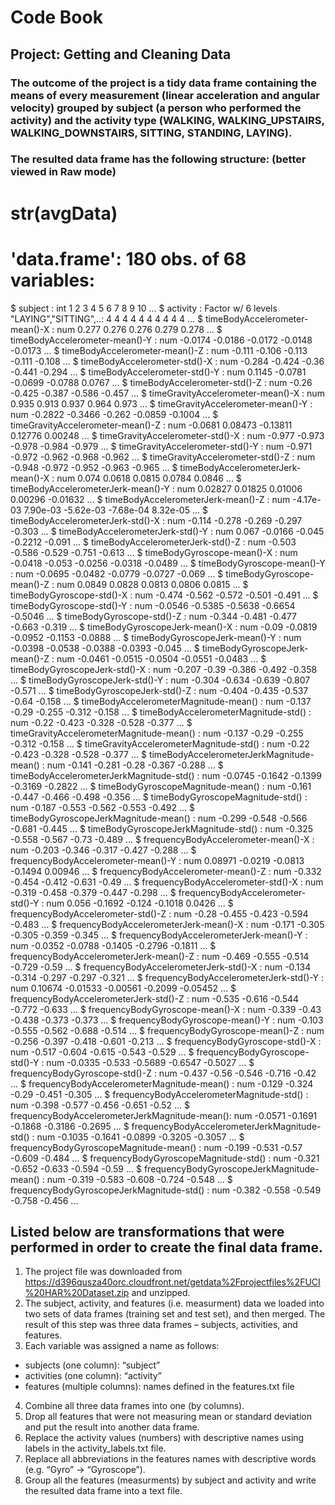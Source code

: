 # Code Book
## Project: Getting and Cleaning Data
### The outcome of the project is a tidy data frame containing the means of every measurement (linear acceleration and angular velocity) grouped by subject (a person who performed the activity) and the activity type (WALKING, WALKING_UPSTAIRS, WALKING_DOWNSTAIRS, SITTING, STANDING, LAYING). 

### The resulted data frame has the following structure: (better viewed in Raw mode) 

 # str(avgData)
 # 'data.frame':	180 obs. of  68 variables:
 $ subject                                       : int  1 2 3 4 5 6 7 8 9 10 ...
 $ activity                                      : Factor w/ 6 levels "LAYING","SITTING",..: 4 4 4 4 4 4 4 4 4 4 ...
 $ timeBodyAccelerometer-mean()-X                : num  0.277 0.276 0.276 0.279 0.278 ...
 $ timeBodyAccelerometer-mean()-Y                : num  -0.0174 -0.0186 -0.0172 -0.0148 -0.0173 ...
 $ timeBodyAccelerometer-mean()-Z                : num  -0.111 -0.106 -0.113 -0.111 -0.108 ...
 $ timeBodyAccelerometer-std()-X                 : num  -0.284 -0.424 -0.36 -0.441 -0.294 ...
 $ timeBodyAccelerometer-std()-Y                 : num  0.1145 -0.0781 -0.0699 -0.0788 0.0767 ...
 $ timeBodyAccelerometer-std()-Z                 : num  -0.26 -0.425 -0.387 -0.586 -0.457 ...
 $ timeGravityAccelerometer-mean()-X             : num  0.935 0.913 0.937 0.964 0.973 ...
 $ timeGravityAccelerometer-mean()-Y             : num  -0.2822 -0.3466 -0.262 -0.0859 -0.1004 ...
 $ timeGravityAccelerometer-mean()-Z             : num  -0.0681 0.08473 -0.13811 0.12776 0.00248 ...
 $ timeGravityAccelerometer-std()-X              : num  -0.977 -0.973 -0.978 -0.984 -0.979 ...
 $ timeGravityAccelerometer-std()-Y              : num  -0.971 -0.972 -0.962 -0.968 -0.962 ...
 $ timeGravityAccelerometer-std()-Z              : num  -0.948 -0.972 -0.952 -0.963 -0.965 ...
 $ timeBodyAccelerometerJerk-mean()-X            : num  0.074 0.0618 0.0815 0.0784 0.0846 ...
 $ timeBodyAccelerometerJerk-mean()-Y            : num  0.02827 0.01825 0.01006 0.00296 -0.01632 ...
 $ timeBodyAccelerometerJerk-mean()-Z            : num  -4.17e-03 7.90e-03 -5.62e-03 -7.68e-04 8.32e-05 ...
 $ timeBodyAccelerometerJerk-std()-X             : num  -0.114 -0.278 -0.269 -0.297 -0.303 ...
 $ timeBodyAccelerometerJerk-std()-Y             : num  0.067 -0.0166 -0.045 -0.2212 -0.091 ...
 $ timeBodyAccelerometerJerk-std()-Z             : num  -0.503 -0.586 -0.529 -0.751 -0.613 ...
 $ timeBodyGyroscope-mean()-X                    : num  -0.0418 -0.053 -0.0256 -0.0318 -0.0489 ...
 $ timeBodyGyroscope-mean()-Y                    : num  -0.0695 -0.0482 -0.0779 -0.0727 -0.069 ...
 $ timeBodyGyroscope-mean()-Z                    : num  0.0849 0.0828 0.0813 0.0806 0.0815 ...
 $ timeBodyGyroscope-std()-X                     : num  -0.474 -0.562 -0.572 -0.501 -0.491 ...
 $ timeBodyGyroscope-std()-Y                     : num  -0.0546 -0.5385 -0.5638 -0.6654 -0.5046 ...
 $ timeBodyGyroscope-std()-Z                     : num  -0.344 -0.481 -0.477 -0.663 -0.319 ...
 $ timeBodyGyroscopeJerk-mean()-X                : num  -0.09 -0.0819 -0.0952 -0.1153 -0.0888 ...
 $ timeBodyGyroscopeJerk-mean()-Y                : num  -0.0398 -0.0538 -0.0388 -0.0393 -0.045 ...
 $ timeBodyGyroscopeJerk-mean()-Z                : num  -0.0461 -0.0515 -0.0504 -0.0551 -0.0483 ...
 $ timeBodyGyroscopeJerk-std()-X                 : num  -0.207 -0.39 -0.386 -0.492 -0.358 ...
 $ timeBodyGyroscopeJerk-std()-Y                 : num  -0.304 -0.634 -0.639 -0.807 -0.571 ...
 $ timeBodyGyroscopeJerk-std()-Z                 : num  -0.404 -0.435 -0.537 -0.64 -0.158 ...
 $ timeBodyAccelerometerMagnitude-mean()         : num  -0.137 -0.29 -0.255 -0.312 -0.158 ...
 $ timeBodyAccelerometerMagnitude-std()          : num  -0.22 -0.423 -0.328 -0.528 -0.377 ...
 $ timeGravityAccelerometerMagnitude-mean()      : num  -0.137 -0.29 -0.255 -0.312 -0.158 ...
 $ timeGravityAccelerometerMagnitude-std()       : num  -0.22 -0.423 -0.328 -0.528 -0.377 ...
 $ timeBodyAccelerometerJerkMagnitude-mean()     : num  -0.141 -0.281 -0.28 -0.367 -0.288 ...
 $ timeBodyAccelerometerJerkMagnitude-std()      : num  -0.0745 -0.1642 -0.1399 -0.3169 -0.2822 ...
 $ timeBodyGyroscopeMagnitude-mean()             : num  -0.161 -0.447 -0.466 -0.498 -0.356 ...
 $ timeBodyGyroscopeMagnitude-std()              : num  -0.187 -0.553 -0.562 -0.553 -0.492 ...
 $ timeBodyGyroscopeJerkMagnitude-mean()         : num  -0.299 -0.548 -0.566 -0.681 -0.445 ...
 $ timeBodyGyroscopeJerkMagnitude-std()          : num  -0.325 -0.558 -0.567 -0.73 -0.489 ...
 $ frequencyBodyAccelerometer-mean()-X           : num  -0.203 -0.346 -0.317 -0.427 -0.288 ...
 $ frequencyBodyAccelerometer-mean()-Y           : num  0.08971 -0.0219 -0.0813 -0.1494 0.00946 ...
 $ frequencyBodyAccelerometer-mean()-Z           : num  -0.332 -0.454 -0.412 -0.631 -0.49 ...
 $ frequencyBodyAccelerometer-std()-X            : num  -0.319 -0.458 -0.379 -0.447 -0.298 ...
 $ frequencyBodyAccelerometer-std()-Y            : num  0.056 -0.1692 -0.124 -0.1018 0.0426 ...
 $ frequencyBodyAccelerometer-std()-Z            : num  -0.28 -0.455 -0.423 -0.594 -0.483 ...
 $ frequencyBodyAccelerometerJerk-mean()-X       : num  -0.171 -0.305 -0.305 -0.359 -0.345 ...
 $ frequencyBodyAccelerometerJerk-mean()-Y       : num  -0.0352 -0.0788 -0.1405 -0.2796 -0.1811 ...
 $ frequencyBodyAccelerometerJerk-mean()-Z       : num  -0.469 -0.555 -0.514 -0.729 -0.59 ...
 $ frequencyBodyAccelerometerJerk-std()-X        : num  -0.134 -0.314 -0.297 -0.297 -0.321 ...
 $ frequencyBodyAccelerometerJerk-std()-Y        : num  0.10674 -0.01533 -0.00561 -0.2099 -0.05452 ...
 $ frequencyBodyAccelerometerJerk-std()-Z        : num  -0.535 -0.616 -0.544 -0.772 -0.633 ...
 $ frequencyBodyGyroscope-mean()-X               : num  -0.339 -0.43 -0.438 -0.373 -0.373 ...
 $ frequencyBodyGyroscope-mean()-Y               : num  -0.103 -0.555 -0.562 -0.688 -0.514 ...
 $ frequencyBodyGyroscope-mean()-Z               : num  -0.256 -0.397 -0.418 -0.601 -0.213 ...
 $ frequencyBodyGyroscope-std()-X                : num  -0.517 -0.604 -0.615 -0.543 -0.529 ...
 $ frequencyBodyGyroscope-std()-Y                : num  -0.0335 -0.533 -0.5689 -0.6547 -0.5027 ...
 $ frequencyBodyGyroscope-std()-Z                : num  -0.437 -0.56 -0.546 -0.716 -0.42 ...
 $ frequencyBodyAccelerometerMagnitude-mean()    : num  -0.129 -0.324 -0.29 -0.451 -0.305 ...
 $ frequencyBodyAccelerometerMagnitude-std()     : num  -0.398 -0.577 -0.456 -0.651 -0.52 ...
 $ frequencyBodyAccelerometerJerkMagnitude-mean(): num  -0.0571 -0.1691 -0.1868 -0.3186 -0.2695 ...
 $ frequencyBodyAccelerometerJerkMagnitude-std() : num  -0.1035 -0.1641 -0.0899 -0.3205 -0.3057 ...
 $ frequencyBodyGyroscopeMagnitude-mean()        : num  -0.199 -0.531 -0.57 -0.609 -0.484 ...
 $ frequencyBodyGyroscopeMagnitude-std()         : num  -0.321 -0.652 -0.633 -0.594 -0.59 ...
 $ frequencyBodyGyroscopeJerkMagnitude-mean()    : num  -0.319 -0.583 -0.608 -0.724 -0.548 ...
 $ frequencyBodyGyroscopeJerkMagnitude-std()     : num  -0.382 -0.558 -0.549 -0.758 -0.456 ...

## Listed below are transformations that were performed in order to create the final data frame.
1.	The project file was downloaded from https://d396qusza40orc.cloudfront.net/getdata%2Fprojectfiles%2FUCI%20HAR%20Dataset.zip and unzipped. 
2.	The subject, activity, and features (i.e. measurment) data we loaded into two sets of data frames (training set and test set), and then merged. The result of this step was three data frames – subjects, activities, and features.
3.	Each variable was assigned a name as follows:
-	subjects (one column): “subject”
-	activities (one column): “activity”
-	features (multiple columns): names defined in the features.txt file
4.	Combine all three data frames into one (by columns).
5.	Drop all features that were not measuring mean or standard deviation and put the result into another data frame.
6.	Replace the activity values (numbers) with descriptive names using labels in the activity_labels.txt file.
7.	Replace all abbreviations in the features names with descriptive words (e.g. “Gyro” -> “Gyroscope”).
8.	Group all the features (measurments) by subject and activity and write the resulted data frame into a text file.
 
